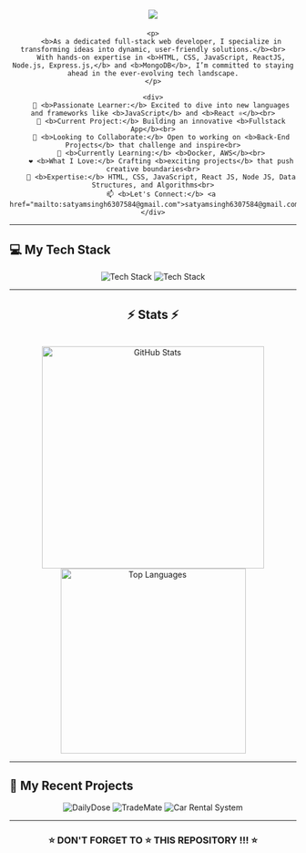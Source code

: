 <div align="center">
    <h1>
        <img src="https://readme-typing-svg.herokuapp.com/?font=Righteous&size=35&center=true&vCenter=true&width=500&height=70&duration=4000&lines=Hi+There!+👋;+I'm+Satyam+Singh!" />
    </h1>

    <p>
        <b>As a dedicated full-stack web developer, I specialize in transforming ideas into dynamic, user-friendly solutions.</b><br>
        With hands-on expertise in <b>HTML, CSS, JavaScript, ReactJS, Node.js, Express.js,</b> and <b>MongoDB</b>, I’m committed to staying ahead in the ever-evolving tech landscape.
    </p>

    <div>
        🚀 <b>Passionate Learner:</b> Excited to dive into new languages and frameworks like <b>JavaScript</b> and <b>React ⚛️</b><br>
        🔧 <b>Current Project:</b> Building an innovative <b>Fullstack App</b><br>
        🤝 <b>Looking to Collaborate:</b> Open to working on <b>Back-End Projects</b> that challenge and inspire<br>
        🌱 <b>Currently Learning:</b> <b>Docker, AWS</b><br>
        ❤️ <b>What I Love:</b> Crafting <b>exciting projects</b> that push creative boundaries<br>
        💬 <b>Expertise:</b> HTML, CSS, JavaScript, React JS, Node JS, Data Structures, and Algorithms<br>
        📫 <b>Let's Connect:</b> <a href="mailto:satyamsingh6307584@gmail.com">satyamsingh6307584@gmail.com</a>
    </div>
</div>

---

## 💻 My Tech Stack

<div align="center">
    <img src="https://skillicons.dev/icons?i=react,bootstrap,html,css,vscode,github,figma,tailwind,git" alt="Tech Stack" />
    <img src="https://skillicons.dev/icons?i=nodejs,python,javascript,express,mongodb,c,java,nextjs,mysql" alt="Tech Stack" />
</div>

---

<h2 align="center">⚡ Stats ⚡</h2>
<br>

<div align="center">
    <img width="390" src="https://github-readme-stats.vercel.app/api?username=satyamsingh078&count_private=true&show_icons=true&theme=react&rank_icon=github&border_radius=10" alt="GitHub Stats" />
    <br/>
    <img width="325" src="https://github-readme-stats.vercel.app/api/top-langs/?username=satyamsingh078&hide=HTML&langs_count=8&layout=compact&theme=react&border_radius=10&size_weight=0.5&count_weight=0.5&exclude_repo=github-readme-stats" alt="Top Languages" />
</div>

---

## 📂 My Recent Projects  

<div align="center">
    <img src="https://github-readme-stats.vercel.app/api/pin/?username=springboardmentor106&repo=DailyDose-Team-02&show_icons=true&theme=great-gatsby" alt="DailyDose">
    <img src="https://github-readme-stats.vercel.app/api/pin/?username=harshitpandey08&repo=Zerodha-clone&show_icons=true&theme=great-gatsby" alt="TradeMate">
    <img src="https://github-readme-stats.vercel.app/api/pin/?username=satyamkr31&repo=Car-Rental&show_icons=true&theme=great-gatsby" alt="Car Rental System">
</div>

---

<h3 align="center">⭐ DON'T FORGET TO ⭐ THIS REPOSITORY !!! ⭐</h3>
